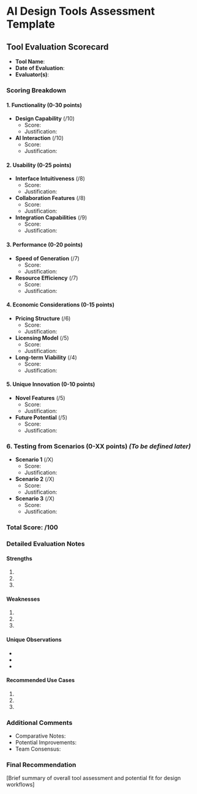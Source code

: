 # AI Design Tools Assessment Template

## Tool Evaluation Scorecard
- **Tool Name**:
- **Date of Evaluation**:
- **Evaluator(s)**:

### Scoring Breakdown
#### 1. Functionality (0-30 points)
- **Design Capability** (/10)
  - Score:
  - Justification:
- **AI Interaction** (/10)
  - Score:
  - Justification:

#### 2. Usability (0-25 points)
- **Interface Intuitiveness** (/8)
  - Score:
  - Justification:
- **Collaboration Features** (/8)
  - Score:
  - Justification:
- **Integration Capabilities** (/9)
  - Score:
  - Justification:

#### 3. Performance (0-20 points)
- **Speed of Generation** (/7)
  - Score:
  - Justification:
- **Resource Efficiency** (/7)
  - Score:
  - Justification:

#### 4. Economic Considerations (0-15 points)
- **Pricing Structure** (/6)
  - Score:
  - Justification:
- **Licensing Model** (/5)
  - Score:
  - Justification:
- **Long-term Viability** (/4)
  - Score:
  - Justification:

#### 5. Unique Innovation (0-10 points)
- **Novel Features** (/5)
  - Score:
  - Justification:
- **Future Potential** (/5)
  - Score:
  - Justification:

### 6. Testing from Scenarios (0-XX points) *(To be defined later)*
- **Scenario 1** (/X)
  - Score:
  - Justification:
- **Scenario 2** (/X)
  - Score:
  - Justification:
- **Scenario 3** (/X)
  - Score:
  - Justification:

### Total Score: /100

### Detailed Evaluation Notes

#### Strengths
1.
2.
3.

#### Weaknesses
1.
2.
3.

#### Unique Observations
-
-
-

#### Recommended Use Cases
1.
2.
3.

### Additional Comments
- Comparative Notes:
- Potential Improvements:
- Team Consensus:

### Final Recommendation
[Brief summary of overall tool assessment and potential fit for design workflows]